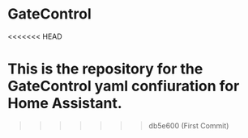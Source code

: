 # GateControl
<<<<<<< HEAD

This is the repository for the GateControl yaml confiuration for Home Assistant.
=======
>>>>>>> db5e600 (First Commit)
